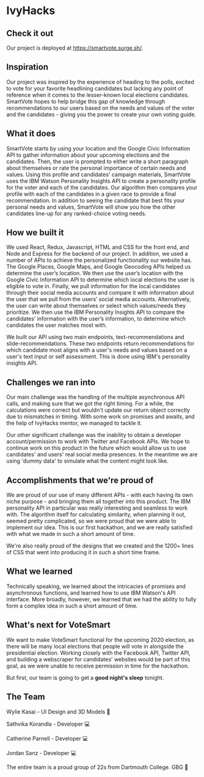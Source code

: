# IvyHacks

## Check it out
Our project is deployed at https://smartvote.surge.sh/.

## Inspiration
Our project was inspired by the experience of heading to the polls, excited to vote for your favorite headlining candidates but lacking any point of reference when it comes to the lesser-known local elections candidates. SmartVote hopes to help bridge this gap of knowledge through recommendations to our users based on the needs and values of the voter and the candidates - giving you the power to create your own voting guide.

## What it does
SmartVote starts by using your location and the Google Civic Information API to gather information about your upcoming elections and the candidates. Then, the user is prompted to either write a short paragraph about themselves or rate the personal importance of certain needs and values. Using this profile and candidates' campaign materials, SmartVote uses the IBM Watson Personality Insights API to create a personality profile for the voter and each of the candidates. Our algorithm then compares your profile with each of the candidates in a given race to provide a final recommendation. In addition to seeing the candidate that best fits your personal needs and values, SmartVote will show you how the other candidates line-up for any ranked-choice voting needs.

## How we built it
We used React, Redux, Javascript, HTML and CSS for the front end, and Node and Express for the backend of our project. In addition, we used a number of APIs to achieve the personalized functionality our website has. The Google Places, Google Maps, and Google Geocoding APIs helped us determine the user’s location. We then use the user’s location with the Google Civic Information API to determine which local elections the user is eligible to vote in. Finally, we pull information for the local candidates through their social media accounts and compare it with information about the user that we pull from the users’ social media accounts. Alternatively, the user can write about themselves or select which values/needs they prioritize. We then use the IBM Personality Insights API to compare the candidates’ information with the user’s information, to determine which candidates the user matches most with.

We built our API using two main endpoints, text-recommendations and slide-recommendations. These two endpoints return recommendations for which candidate most aligns with a user's needs and values based on a user's text input or self assessment. This is done using IBM's personality insights API. 

## Challenges we ran into
Our main challenge was the handling of the multiple asynchronous API calls, and making sure that we got the right timing. For a while, the calculations were correct but wouldn't update our return object correctly due to mismatches in timing. With some work on promises and awaits, and the help of IvyHacks mentor, we managed to tackle it.

Our other significant challenge was the inability to obtain a developer account/permission to work with Twitter and Facebook APIs. We hope to continue work on this product in the future which would allow us to use candidates' and users' real social media presences. In the meantime we are using 'dummy data' to simulate what the content might look like.

## Accomplishments that we're proud of
We are proud of our use of many different APIs - with each having its own niche purpose - and bringing them all together into this product. The IBM personality API in particular was really interesting and seamless to work with. The algorithm itself for calculating similarity, when planning it out, seemed pretty complicated, so we were proud that we were able to implement our idea. This is our first hackathon, and we are really satisfied with what we made in such a short amount of time.

We're also really proud of the designs that we created and the 1200+ lines of CSS that went into producing it in such a short time frame.

## What we learned
Technically speaking, we learned about the intricacies of promises and asynchronous functions, and learned how to use IBM Watson's API interface. More broadly, however, we learned that we had the ability to fully form a complex idea in such a short amount of time.

## What's next for VoteSmart
We want to make VoteSmart functional for the upcoming 2020 election, as there will be many local elections that people will vote in alongside the presidential election. Working closely with the Facebook API, Twitter API, and building a webscraper for candidates' websites would be part of this goal, as we were unable to receive permission in time for the hackathon.

But first, our team is going to get a **good night's sleep** tonight.

## The Team
Wylie Kasai - UI Design and 3D Models 🎨

Sathvika Korandla - Developer 💻

Catherine Parnell - Developer 💻

Jordan Sanz - Developer 💻

The entire team is a proud group of 22s from Dartmouth College. GBG 🌲

